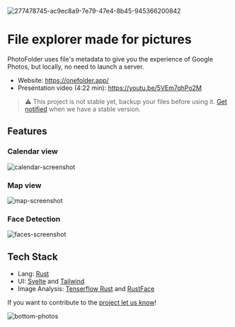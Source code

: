 ![277478745-ac9ec8a9-7e79-47e4-8b45-945366200842](https://github.com/PhotoFolder/app/assets/61973781/3b178d5d-ea4b-4980-a0dc-8037879cdebf)

# File explorer made for pictures
PhotoFolder uses file's metadata to give you the experience of Google Photos, but locally, no need to launch a server.

- Website: https://onefolder.app/
- Presentation video (4:22 min): https://youtu.be/5VEm7qhPo2M

> ⚠️ This project is not stable yet, backup your files before using it. [Get notified](https://forms.gle/UPmNKp9FncKYnvcW7) when we have a stable version.


## Features

### Calendar view
![calendar-screenshot](https://github.com/PhotoFolder/app/assets/27826950/9096c416-b26b-4611-8c01-948596039951)

### Map view
![map-screenshot](https://github.com/PhotoFolder/app/assets/27826950/c04067b2-0b5e-4eeb-95c1-ae16cea08040)

### Face Detection
![faces-screenshot](https://github.com/PhotoFolder/app/assets/27826950/1b652e3a-6743-4288-9074-485f8244e9d6)


## Tech Stack
- Lang: [Rust](https://www.rust-lang.org/)
- UI: [Svelte](https://svelte.dev/) and [Tailwind](https://tailwindcss.com/)
- Image Analysis: [Tenserflow Rust](https://github.com/tensorflow/rust) and [RustFace](https://github.com/atomashpolskiy/rustface)

If you want to contribute to the [project let us know](https://forms.gle/UPmNKp9FncKYnvcW7)! 

![bottom-photos](https://github.com/PhotoFolder/app/assets/27826950/9f1b14fd-6629-4c21-8d9f-bdfeb669c0ed)
